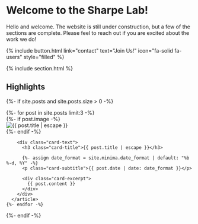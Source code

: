 ---
---

# Welcome to the Sharpe Lab!

Hello and welcome. The website is still under construction, but a few of the sections are complete. Please feel to reach out if you are excited about the work we do!

{%
  include button.html
  link="contact"
  text="Join Us!"
  icon="fa-solid fa-users"
  style="filled"
%}

{% include section.html %}

## Highlights

{%- if site.posts and site.posts.size > 0 -%}
  <div class="cards">
    {%- for post in site.posts limit:3 -%}
      <article class="card">
        {%- if post.image -%}
          <div class="card-media">
            <img src="{{ post.image | relative_url }}" alt="{{ post.title | escape }}">
          </div>
        {%- endif -%}

        <div class="card-text">
          <h3 class="card-title">{{ post.title | escape }}</h3>

          {%- assign date_format = site.minima.date_format | default: "%b %-d, %Y" -%}
          <p class="card-subtitle">{{ post.date | date: date_format }}</p>

          <div class="card-excerpt">
            {{ post.content }}
          </div>
        </div>
      </article>
    {%- endfor -%}
  </div>
{%- endif -%}